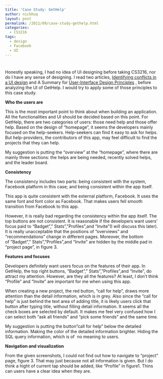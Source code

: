 ```yaml
---
title: 'Case Study: GetHelp'
author: nickhuq
layout: post
permalink: /2011/09/case-study-gethelp.html
categories:
  - CS3216
tags:
  - design
  - Facebook
  - UI
---
```

# 

Honestly speaking, I had no idea of UI designing before taking CS3216, nor do I have any sense of designing. I read two articles, [Identifying conflicts in a UI design][1] and A Summary for [User-Interface Design Principles][2] , before analyzing the UI of GetHelp. I would try to apply some of those principles to this case study.

 [1]: http://feltpresence.com/articles/10-identifying-conflicts-in-a-ui-design
 [2]: http://www.sylvantech.com/~talin/projects/ui_design.html

**Who the users are**

This is the most important point to think about when building an application. All the functionalities and UI should be decided based on this point. For GetHelp, there are two categories of users: those need help and those offer help. Based on the design of “homepage”, it seems the developers mainly focused on the help-seekers. Help-seekers can find it easy to ask for helps. But help-providers, the contributors of this app, may feel difficult to find the projects that they can help.

My suggestion is putting the “overview” at the “homepage”, where there are mainly three sections: the helps are being needed, recently solved helps, and the leader board.

**Consistency**

The consistency includes two parts: being consistent with the system, Facebook platform in this case; and being consistent within the app itself.

This app is quite consistent with the external platform, Facebook. It uses the same font and font color as Facebook. That makes users fell smooth transition from Facebook to this app.

However, it is really bad regarding the consistency within the app itself. The top buttons are not consistent. It is reasonable if the developers want users’ focus paid to “Badget”,” Stats”,”Profiles”,and “Invite”(I will discuss this later). It is really unacceptable that the positions of “overviews” and “recommendations” change in different pages. Moreover, the bottom of ”Badget”,” Stats”,”Profiles”,and “Invite” are hidden by the middle pad in “project page”, in figure 3.

**Features and focuses**

Developers definitely want users focus on the features of their app. In GetHelp, the top right buttons, ”Badget”,” Stats”,”Profiles”,and “Invite”, do attract my attention. However, are they all the features? At least, I don’t think “Profile” and “Invite” are important for me when using this app.

When creating a new project, the red button, “call for help”, draws more attention than the detail information, which is in grey. Also since the “call for help” is just behind the text area of adding title, it is likely users click that button after typing title, without filling detail information. It seems all the check boxes are selected by default. It makes me feel very confused how I can select both “ask all friends” and “pick some friends” and the same time.

My suggestion is putting the button”call for help” below the detailed information. Making the color of the detailed information brighter. Hiding the SQL query information, which is of  no meaning to users.

**Navigation and visualization**

From the given screenshots, I could not find out how to navigate to “project” page, figure 3. That may just because not all information is given. But I do think a hight of current tap should be added, like “Profile” in figure1. Thins can users have a clear idea when they are.